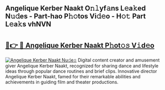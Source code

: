 ## Angelique Kerber Naakt O𝚗𝚕yf𝚊ns L𝚎a𝚔ed N𝚞𝚍es - Part-hao P𝚑𝚘tos Vi𝚍𝚎o - H𝚘𝚝 Part L𝚎a𝚔s vhNVN

# <h2><a href="http://kf76vk.oniu.top/?m=Angelique+Kerber+Naakt">🔗👉 🔴 Angelique Kerber Naakt P𝚑ot𝚘𝚜 V𝚒d𝚎o</a></h2>

[![Angelique Kerber Naakt Nu𝚍e𝚜](https://i.imgur.com/0qMVB7G.gif)](http://kf76vk.oniu.top/?m=Angelique+Kerber+Naakt)
Digital content creator and amusement giver Angelique Kerber Naakt, recognized for sharing dance and lifestyle ideas through popular dance routines and brief clips. Innovative director Angelique Kerber Naakt, famed for their remarkable abilities and achievements in guiding film and theater productions.  
